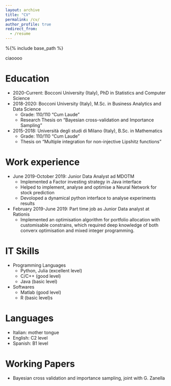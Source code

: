 ```yaml
---
layout: archive
title: "CV"
permalink: /cv/
author_profile: true
redirect_from:
  - /resume
---
```


%{% include base_path %}

ciaoooo


Education
======
* 2020-Current: Bocconi University (Italy), PhD in Statistics and Computer Science
* 2018-2020: Bocconi University (Italy), M.Sc. in Business Analytics and Data Science
	* Grade: 110/110 “Cum Laude”
	* Research Thesis on “Bayesian cross-validation and Importance Sampling”
* 2015-2018: Università degli studi di Milano (Italy), B.Sc. in Mathematics
	* Grade: 110/110 “Cum Laude”
	* Thesis on “Multiple integration for non-injective Lipshitz functions”

Work experience
======
* June 2019-October 2019: Junior Data Analyst ad MDOTM
 	*  Implemented a Factor investing strategy in Java interface
 	*  Helped to implement, analyse and optimise a Neural Network for stock prediction
	*  Devoloped a dynamical python interface to analyse experiments results
* February 2019-June 2019: Part time job as Junior Data analyst at Rationis
  	*  Implemented an optimisation algorithm for portfolio allocation with customisable constrains, which required deep knowledge of both converx optimisation and mixed integer programming.

  
IT Skills
======
* Programming Languages
	* Python, Julia (excellent level)
	* C/C++ (good level)
	* Java (basic level)
* Softwares
  * Matlab (good level)
  * R (basic level)s

Languages
======

* Italian: mother tongue
* English: C2 level
* Spanish: B1 level


Working Papers
======
* Bayesian cross validation and importance sampling, joint with G. Zanella


